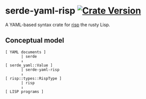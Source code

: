 # serde-yaml-risp [![Crate Version](https://img.shields.io/crates/v/serde-yaml-risp.svg)](https://crates.io/crates/serde-yaml-risp)

A YAML-based syntax crate for [risp] the rusty Lisp.

## Conceptual model

```
[ YAML documents ]
       | serde
       ↓
[ serde_yaml::Value ]
       | serde-yaml-risp
       ↓
[ risp::types::RispType ]
       | risp
       ↓
[ LISP programs ]
```



[risp]: https://crates.io/crates/risp
